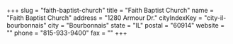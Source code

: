+++
slug = "faith-baptist-church"
title = "Faith Baptist Church"
name = "Faith Baptist Church"
address = "1280 Armour Dr."
cityIndexKey = "city-il-bourbonnais"
city = "Bourbonnais"
state = "IL"
postal = "60914"
website = ""
phone = "815-933-9400"
fax = ""
+++
